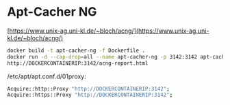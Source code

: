 # Apt-Cacher NG

[https://www.unix-ag.uni-kl.de/~bloch/acng/](https://www.unix-ag.uni-kl.de/~bloch/acng/)

```sh
docker build -t apt-cacher-ng -f Dockerfile .
docker run -d --cap-drop=all --name apt-cacher-ng -p 3142:3142 apt-cacher-ng
http://DOCKERCONTAINERIP:3142/acng-report.html
```

/etc/apt/apt.conf.d/01proxy:
```sh
Acquire::http::Proxy "http://DOCKERCONTAINERIP:3142";
Acquire::https::Proxy "http://DOCKERCONTAINERIP:3142";
```
